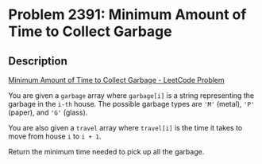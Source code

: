 # Problem 2391: Minimum Amount of Time to Collect Garbage

## Description

[Minimum Amount of Time to Collect Garbage - LeetCode Problem](https://leetcode.com/problems/minimum-amount-of-time-to-collect-garbage/description/)

You are given a `garbage` array where `garbage[i]` is a string representing the garbage in the `i-th` house. The possible garbage types are `'M'` (metal), `'P'` (paper), and `'G'` (glass). 

You are also given a `travel` array where `travel[i]` is the time it takes to move from house `i` to `i + 1`. 

Return the minimum time needed to pick up all the garbage.
